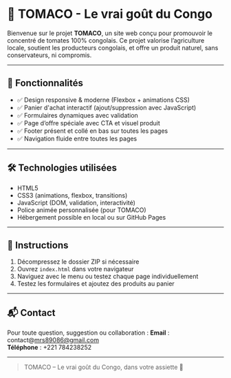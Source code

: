 # 🌿 TOMACO - Le vrai goût du Congo

Bienvenue sur le projet **TOMACO**, un site web conçu pour promouvoir le concentré de tomates 100% congolais. Ce projet valorise l’agriculture locale, soutient les producteurs congolais, et offre un produit naturel, sans conservateurs, ni compromis.


---

## 🚀 Fonctionnalités

- ✅ Design responsive & moderne (Flexbox + animations CSS)
- ✅ Panier d'achat interactif (ajout/suppression avec JavaScript)
- ✅ Formulaires dynamiques avec validation
- ✅ Page d’offre spéciale avec CTA et visuel produit
- ✅ Footer présent et collé en bas sur toutes les pages
- ✅ Navigation fluide entre toutes les pages

---

## 🛠️ Technologies utilisées

- HTML5
- CSS3 (animations, flexbox, transitions)
- JavaScript (DOM, validation, interactivité)
- Police animée personnalisée (pour TOMACO)
- Hébergement possible en local ou sur GitHub Pages

---

## 📌 Instructions

1. Décompressez le dossier ZIP si nécessaire
2. Ouvrez `index.html` dans votre navigateur
3. Naviguez avec le menu ou testez chaque page individuellement
4. Testez les formulaires et ajoutez des produits au panier

---

## 📬 Contact

Pour toute question, suggestion ou collaboration :
**Email** : contact@mrs89086@gmail.com  
**Téléphone** : +221 784238252 


---

> TOMACO – Le vrai goût du Congo, dans votre assiette 🍅


